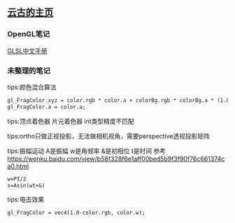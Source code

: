 ## [云古的主页](https://daixuenan.github.io/)

### OpenGL笔记

[GLSL中文手册](https://blog.csdn.net/xhm01291212/article/details/79270836)

### 未整理的笔记

tips:颜色混合算法
```markdown
gl_FragColor.xyz = color.rgb * color.a + colorBg.rgb * colorBg.a * (1.0 - color.a);
gl_FragColor.a = color.a;
```

tips:顶点着色器 片元着色器 int类型精度不匹配

tips:ortho只做正视投影，无法做相机视角，需要perspective透视投影矩阵

tips:振幅运动
A是振幅 w是角频率 &是初相位 t是时间
参考 https://wenku.baidu.com/view/b58f328f6e1aff00bed5b9f3f90f76c661374ca0.html
```markdown
w=PI/2
x=Asin(wt+&)
```

tips:电击效果
```markdown
gl_FragColor = vec4(1.0-color.rgb, color.w);
```

